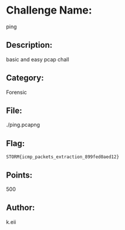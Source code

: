 # Challenge Name:
ping

## Description:
basic and easy pcap chall

## Category:
Forensic

## File:
./ping.pcapng

## Flag:
`STORM{icmp_packets_extraction_899fed0aed12}`

## Points:
500

## Author:
k.eii
